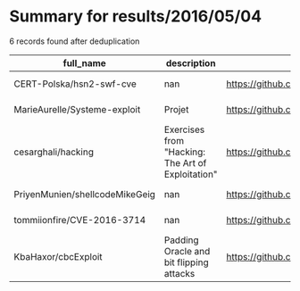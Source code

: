 
# Summary for results/2016/05/04
    
6 records found after deduplication

| full_name | description | html_url | matched_list | matched_count | pushed_at | size | stargazers_count | language | forks_count |
|--------------------------------|---------------------------------------------------|---------------------------------------------------|----------------|-----------------|---------------------------|--------|--------------------|------------|---------------|
| CERT-Polska/hsn2-swf-cve | nan | https://github.com/CERT-Polska/hsn2-swf-cve | ['cve-2'] | 1 | 2016-05-04 11:25:37+00:00 | 78 | 1 | Java | 1 |
| MarieAurelle/Systeme-exploit | Projet | https://github.com/MarieAurelle/Systeme-exploit | ['exploit'] | 1 | 2016-05-04 13:06:41+00:00 | 336 | 0 | C | 0 |
| cesarghali/hacking | Exercises from "Hacking: The Art of Exploitation" | https://github.com/cesarghali/hacking | ['exploit'] | 1 | 2016-05-04 01:16:53+00:00 | 6 | 1 | C | 2 |
| PriyenMunien/shellcodeMikeGeig | nan | https://github.com/PriyenMunien/shellcodeMikeGeig | ['shellcode'] | 1 | 2016-05-04 09:41:53+00:00 | 0 | 0 | nan | 0 |
| tommiionfire/CVE-2016-3714 | nan | https://github.com/tommiionfire/CVE-2016-3714 | ['cve-2'] | 1 | 2016-05-04 10:32:33+00:00 | 1 | 0 | Shell | 1 |
| KbaHaxor/cbcExploit | Padding Oracle and bit flipping attacks | https://github.com/KbaHaxor/cbcExploit | ['exploit'] | 1 | 2016-05-04 20:39:08+00:00 | 7 | 1 | Python | 1 |
